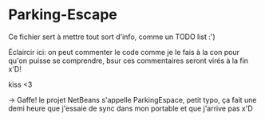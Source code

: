 # Parking-Escape

Ce fichier sert à mettre tout sort d'info, comme un TODO list :')

Éclaircir ici: on peut commenter le code comme je le fais à la con pour qu'on puisse se comprendre, bsur ces commentaires seront virés à la fin x'D!

kiss <3


-> Gaffe! le projet NetBeans s'appelle ParkingEspace, petit typo, ça fait une demi heure que j'essaie de sync dans mon portable et que j'arrive pas x'D
